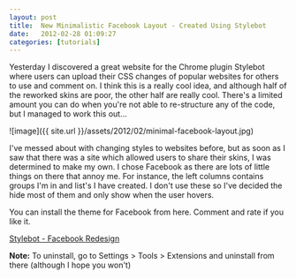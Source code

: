 ```yaml
---
layout: post
title:  New Minimalistic Facebook Layout - Created Using Stylebot
date:   2012-02-28 01:09:27
categories: [tutorials]
---
```


Yesterday I discovered a great website for the Chrome plugin Stylebot where users can upload their CSS changes of popular websites for others to use and comment on. I think this is a really cool idea, and although half of the reworked skins are poor, the other half are really cool. There's a limited amount you can do when you're not able to re-structure any of the code, but I managed to work this out...

![image]({{ site.url }}/assets/2012/02/minimal-facebook-layout.jpg)

I've messed about with changing styles to websites before, but as soon as I saw that there was a site which allowed users to share their skins, I was determined to make my own. I chose Facebook as there are lots of little things on there that annoy me. For instance, the left columns contains groups I'm in and list's I have created. I don't use these so I've decided the hide most of them and only show when the user hovers.

You can install the theme for Facebook from here. Comment and rate if you like it.

[Stylebot - Facebook Redesign](http://stylebot.me/styles/1119)

**Note:** To uninstall, go to Settings > Tools > Extensions and uninstall from there (although I hope you won't)
